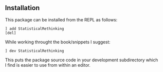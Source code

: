 ## Installation

This package can be installed from the REPL as follows:

```
] add StatisticalRethinking
[del] 
```

While working throught the book/snippets I suggest:

```
] dev StatisticalRethinking
```

This puts the package source code in your development subdirectory which I find is easier to use from within an editor.